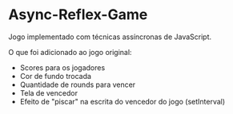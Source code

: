 # Async-Reflex-Game
Jogo implementado com técnicas assíncronas de JavaScript.

O que foi adicionado ao jogo original: 
  - Scores para os jogadores
  - Cor de fundo trocada
  - Quantidade de rounds para vencer
  - Tela de vencedor
  - Efeito de "piscar" na escrita do vencedor do jogo (setInterval)
